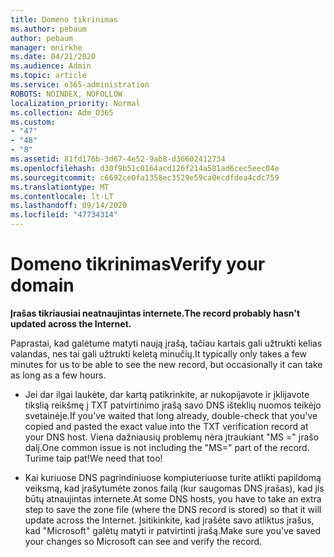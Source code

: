 ```yaml
---
title: Domeno tikrinimas
ms.author: pebaum
author: pebaum
manager: mnirkhe
ms.date: 04/21/2020
ms.audience: Admin
ms.topic: article
ms.service: o365-administration
ROBOTS: NOINDEX, NOFOLLOW
localization_priority: Normal
ms.collection: Adm_O365
ms.custom:
- "47"
- "48"
- "8"
ms.assetid: 81fd176b-3d67-4e52-9ab8-d36602412734
ms.openlocfilehash: d30f9b51c0164acd126f214a581ad6cec5eec04e
ms.sourcegitcommit: c6692ce0fa1358ec3529e59ca0ecdfdea4cdc759
ms.translationtype: MT
ms.contentlocale: lt-LT
ms.lasthandoff: 09/14/2020
ms.locfileid: "47734314"
---
```

# <a name="verify-your-domain"></a><span data-ttu-id="413c0-102">Domeno tikrinimas</span><span class="sxs-lookup"><span data-stu-id="413c0-102">Verify your domain</span></span>

 <span data-ttu-id="413c0-103">**Įrašas tikriausiai neatnaujintas internete.**</span><span class="sxs-lookup"><span data-stu-id="413c0-103">**The record probably hasn't updated across the Internet.**</span></span>
  
<span data-ttu-id="413c0-104">Paprastai, kad galėtume matyti naują įrašą, tačiau kartais gali užtrukti kelias valandas, nes tai gali užtrukti keletą minučių.</span><span class="sxs-lookup"><span data-stu-id="413c0-104">It typically only takes a few minutes for us to be able to see the new record, but occasionally it can take as long as a few hours.</span></span> 
  
- <span data-ttu-id="413c0-105">Jei dar ilgai laukėte, dar kartą patikrinkite, ar nukopijavote ir įklijavote tikslią reikšmę į TXT patvirtinimo įrašą savo DNS išteklių nuomos teikėjo svetainėje.</span><span class="sxs-lookup"><span data-stu-id="413c0-105">If you've waited that long already, double-check that you've copied and pasted the exact value into the TXT verification record at your DNS host.</span></span> <span data-ttu-id="413c0-106">Viena dažniausių problemų nėra įtraukiant "MS =" įrašo dalį.</span><span class="sxs-lookup"><span data-stu-id="413c0-106">One common issue is not including the "MS=" part of the record.</span></span> <span data-ttu-id="413c0-107">Turime taip pat!</span><span class="sxs-lookup"><span data-stu-id="413c0-107">We need that too!</span></span>

- <span data-ttu-id="413c0-108">Kai kuriuose DNS pagrindiniuose kompiuteriuose turite atlikti papildomą veiksmą, kad įrašytumėte zonos failą (kur saugomas DNS įrašas), kad jis būtų atnaujintas internete.</span><span class="sxs-lookup"><span data-stu-id="413c0-108">At some DNS hosts, you have to take an extra step to save the zone file (where the DNS record is stored) so that it will update across the Internet.</span></span> <span data-ttu-id="413c0-109">Įsitikinkite, kad įrašėte savo atliktus įrašus, kad "Microsoft" galėtų matyti ir patvirtinti įrašą.</span><span class="sxs-lookup"><span data-stu-id="413c0-109">Make sure you've saved your changes so Microsoft can see and verify the record.</span></span>
